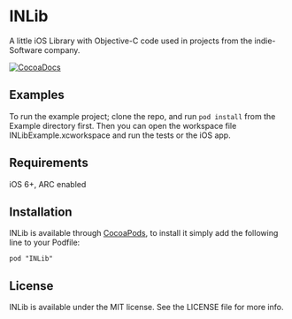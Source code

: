 # INLib

A little iOS Library with Objective-C code used in projects from the indie-Software company.

[![CocoaDocs](http://cocoapod-badges.herokuapp.com/v/INLib/badge.png)](http://cocoadocs.org/docsets/INLib)

## Examples

To run the example project; clone the repo, and run `pod install` from the Example directory first.
Then you can open the workspace file INLibExample.xcworkspace and run the tests or the iOS app.

## Requirements

iOS 6+, ARC enabled

## Installation

INLib is available through [CocoaPods](http://cocoapods.org), to install
it simply add the following line to your Podfile:

    pod "INLib"

## License

INLib is available under the MIT license. See the LICENSE file for more info.

